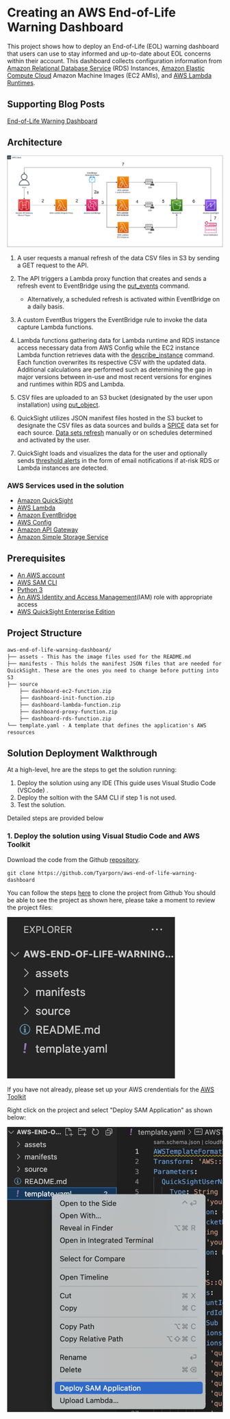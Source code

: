 # Creating an AWS End-of-Life Warning Dashboard

This project shows how to deploy an End-of-Life (EOL) warning dashboard that users can use to stay informed and up-to-date about EOL concerns within their account. This dashboard collects configuration information from [Amazon Relational Database Service](https://aws.amazon.com/rds/) (RDS) Instances, [Amazon Elastic Compute Cloud](https://aws.amazon.com/ec2/) Amazon Machine Images (EC2 AMIs), and [AWS Lambda Runtimes](https://aws.amazon.com/lambda/). 

## Supporting Blog Posts
[End-of-Life Warning Dashboard](https://quip-amazon.com/JzDSAn5nla0Y/End-of-Life-Warning-Dashboard)

## Architecture
![](assets/EOLDashboardv5.5.png)

1. A user requests a manual refresh of the data CSV files in S3 by sending a GET request to the API.
2. The API triggers a Lambda proxy function that creates and sends a refresh event to EventBridge using the [put_events](https://boto3.amazonaws.com/v1/documentation/api/latest/reference/services/events.html#EventBridge.Client.put_events) command. 
    - Alternatively, a scheduled refresh is activated within EventBridge on a daily basis.

3. A custom EventBus triggers the EventBridge rule to invoke the data capture Lambda functions.
4. Lambda functions gathering data for Lambda runtime and RDS instance access necessary data from AWS Config while the EC2 instance Lambda function retrieves data with the [describe_instance](https://boto3.amazonaws.com/v1/documentation/api/latest/reference/services/ec2.html#EC2.Client.describe_instances) command. Each function overwrites its respective CSV with the updated data. Additional calculations are performed such as determining the gap in major versions between in-use and most recent versions for engines and runtimes within RDS and Lambda.
5. CSV files are uploaded to an S3 bucket (designated by the user upon installation) using [put_object](https://boto3.amazonaws.com/v1/documentation/api/latest/reference/services/s3.html#S3.Client.put_object).
6. QuickSight utilizes JSON manifest files hosted in the S3 bucket to designate the CSV files as data sources and builds a [SPICE](https://docs.aws.amazon.com/quicksight/latest/user/spice.html) data set for each source. [Data sets refresh](https://docs.aws.amazon.com/quicksight/latest/user/refreshing-imported-data.html) manually or on schedules determined and activated by the user.
7. QuickSight loads and visualizes the data for the user and optionally sends [threshold alerts](https://docs.aws.amazon.com/quicksight/latest/user/threshold-alerts.html) in the form of email notifications if at-risk RDS or Lambda instances are detected.

### AWS Services used in the solution
- [Amazon QuickSight](https://aws.amazon.com/quicksight/) 
- [AWS Lambda](https://aws.amazon.com/lambda/)
- [Amazon EventBridge](https://aws.amazon.com/eventbridge/)
- [AWS Config](https://aws.amazon.com/config/)
- [Amazon API Gateway](https://aws.amazon.com/api-gateway/)
- [Amazon Simple Storage Service](https://aws.amazon.com/s3/) 

## Prerequisites
* [An AWS account](https://signin.aws.amazon.com/signin?redirect_uri=https%3A%2F%2Fportal.aws.amazon.com%2Fbilling%2Fsignup%2Fresume&client_id=signup)
* [AWS SAM CLI](https://docs.aws.amazon.com/serverless-application-model/latest/developerguide/serverless-sam-cli-install.html)
* [Python 3](https://www.python.org/downloads/)
* [An AWS Identity and Access Management](http://aws.amazon.com/iam)(IAM) role with appropriate access
* [AWS QuickSight Enterprise Edition](https://aws.amazon.com/quicksight/pricing/)

## Project Structure
```
aws-end-of-life-warning-dashboard/
├── assets - This has the image files used for the README.md
├── manifests - This holds the manifest JSON files that are needed for QuickSight. These are the ones you need to change before putting into S3  
├── source
    ├── dashboard-ec2-function.zip
    ├── dashboard-init-function.zip
    ├── dashboard-lambda-function.zip
    ├── dashboard-proxy-function.zip
    ├── dashboard-rds-function.zip
└── template.yaml - A template that defines the application's AWS resources
```

## Solution Deployment Walkthrough
At a high-level, hre are the steps to get the solution running:
1. Deploy the solution using any IDE (This guide uses Visual Studio Code (VSCode) .
2. Deploy the soltion with the SAM CLI if step 1 is not used.
3. Test the solution.

Detailed steps are provided below

### 1. Deploy the solution using Visual Studio Code and AWS Toolkit
Download the code from the Github [repository](https://github.com/Tyarporn/aws-end-of-life-warning-dashboard).
```
git clone https://github.com/Tyarporn/aws-end-of-life-warning-dashboard
```
You can follow the steps [here](https://www.jetbrains.com/help/pycharm/manage-projects-hosted-on-github.html) to clone the project from Github
You should be able to see the project as shown here, please take a moment to review the project files:
    
![img](assets/filesss.png)
    
If you have not already, please set up your AWS crendentials for the [AWS Toolkit](https://aws.amazon.com/visualstudiocode/)
    
Right click on the project and select "Deploy SAM Application" as shown below:
    
![img](assets/samdeployss.png)
    
    
